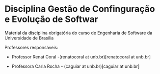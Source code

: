 # Disciplina Gestão de Confinguração e Evolução de Softwar

Material da disciplina obrigatória do curso de Engenharia de Software da Universidade de Brasília

Professores responsáveis:

- Professor Renat Coral -(renatocoral at unb.br)[renatocoral at unb.br]

- Professora Carla Rocha - (caguiar at unb.br)[caguiar at unb.br]
